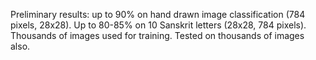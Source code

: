 Preliminary results: up to 90% on hand drawn image classification (784 pixels, 28x28). Up to 80-85% on 10 Sanskrit letters (28x28, 784 pixels). Thousands of images used for training. Tested on thousands of images also.
